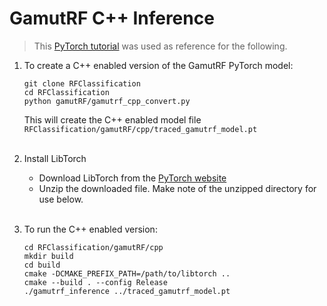 # GamutRF C++ Inference
> This [PyTorch tutorial](https://pytorch.org/tutorials/advanced/cpp_export.html) was used as reference for the following. 
1. To create a C++ enabled version of the GamutRF PyTorch model: 
    ```
    git clone RFClassification 
    cd RFClassification
    python gamutRF/gamutrf_cpp_convert.py
    ```
    This will create the C++ enabled model file `RFClassification/gamutRF/cpp/traced_gamutrf_model.pt`  
    <br>


2. Install LibTorch 
    - Download LibTorch from the [PyTorch website](https://pytorch.org/get-started/locally/)
    - Unzip the downloaded file. Make note of the unzipped directory for use below.    
    <br>


3. To run the C++ enabled version:
    ```
    cd RFClassification/gamutRF/cpp
    mkdir build
    cd build
    cmake -DCMAKE_PREFIX_PATH=/path/to/libtorch ..
    cmake --build . --config Release
    ./gamutrf_inference ../traced_gamutrf_model.pt
    ```    


